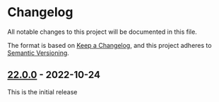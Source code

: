 # Changelog

All notable changes to this project will be documented in this file.

The format is based on [Keep a Changelog](https://keepachangelog.com/en/1.0.0/),
and this project adheres to [Semantic Versioning](https://semver.org/spec/v2.0.0.html).

## [22.0.0] - 2022-10-24

This is the initial release

[Unreleased]: https://github.com/EmbarkStudios/emote/compare/22.0.0...HEAD
[22.0.0]: https://github.com/EmbarkStudios/emote/releases/tag/22.0.0
